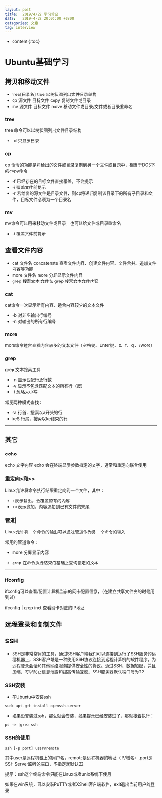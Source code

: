 ```yaml
---
layout: post
title:  2019/4/22 学习笔记
date:   2019-4-22 20:05:00 +0800
categories: 文章
tag: interview
---
```


* content
{:toc}
# Ubuntu基础学习

## 拷贝和移动文件

- tree[目录名]                    tree        以树状图列出文件目录结构
- cp 源文件 目标文件        copy        复制文件或目录
- mv 源文件 目标文件       move        移动文件或目录/文件或者目录重命名

### tree

 tree 命令可以以树状图列出文件目录结构

- -d     只显示目录

### cp

cp 命令的功能是将给出的文件或目录复制到另一个文件或目录中，相当于DOS下的copy命令

- -f    已经存在的目标文件直接覆盖，不会提示
-  -i    覆盖文件前提示
-  -r    若给出的源文件是目录文件，则cp将递归复制该目录下的所有子目录和文件，目标文件必须为一个目录名

### mv

mv命令可以用来移动文件或目录，也可以给文件或目录重命名

- -i    覆盖文件前提示

## 查看文件内容

- cat 文件名                           concatenate        查看文件内容、创建文件内容、文件合并、追加文件内容等功能
- more 文件名                       more        分屏显示文件内容
- grep 搜索文本 文件名        grep        搜索文本文件内容

### cat

cat命令一次显示所有内容，适合内容较少的文本文件

- -b    对非空输出行编号    
- -n    对输出的所有行编号

### more

 more命令适合查看内容较多的文本文件（空格键、Enter键、b、f、q 、/word）

### grep

grep 文本搜索工具

-  -n     显示匹配行及行数
-  -v     显示不包含匹配文本的所有行（反）
-   -i      忽略大小写

常见两种模式查找：

- ^a    行首，搜索以a开头的行
- ke$    行尾，搜索以ke结束的行

---------------------
## 其它

### echo

echo 文字内容         echo 会在终端显示参数指定的文字，通常和重定向联合使用

###  重定向>和>>

Linux允许将命令执行结果重定向到一个文件，其中：    

- \>表示输出，会覆盖原有的内容
-  \>>表示追加，内容追加到已有文件的末尾

### 管道|

 Linux允许将一个命令的输出可以通过管道作为另一个命令的输入

常用的管道命令：

- more    分屏显示内容

- grep     在命令执行结果的基础上查询指定的文本

---------------------
### ifconfig

ifconfig可以查看/配置计算机当前的网卡配置信息，（在建立共享文件夹的时候用到过）

 ifconfig | grep inet        查看网卡对应的IP地址

## 远程登录和复制文件

## SSH

- SSH是非常常用的工具，通过SSH客户端我们可以连接到运行了SSH服务的远程机器上，SSH客户端是一种使用SSH协议连接到远程计算机的软件程序，为远程登录会话和其他网络服务提供安全性的协议。通过SSH，数据加密，并且压缩，可以防止信息泄露和提高传输速度。SSH服务器默认端口号为22

### SSH安装

- 在Ubuntu中安装ssh


~~~
sudo apt-get install openssh-server
~~~

- 如果没安装过ssh，那么就会安装，如果提示已经安装过了，那就接着执行：


~~~
ps -e |grep ssh
~~~

### SSH的使用

~~~
ssh [-p port] user@remote       
~~~

其中user是远程机器上的用户名，remote是远程机器的地址（IP/域名）,port是SSH Server监听的端口，不指定就默认22

提示：ssh这个终端命令只能在Linux或者unix系统下使用

如果在win系统，可以安装PuTTY或者XShell客户端软件，exit退出当前用户的登录

